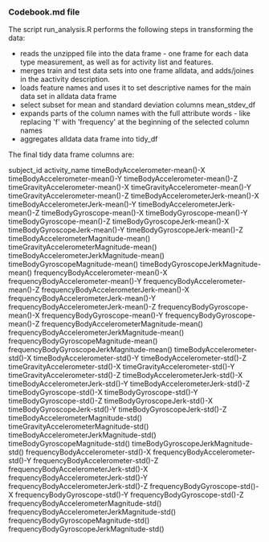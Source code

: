 ### Codebook.md file


The script run_analysis.R performs the following steps in transforming the data:

- reads the unzipped file into the data frame - one frame for each data type measurement, as well as for activity list and features. 
- merges train and test data sets into one frame alldata, and adds/joines in the aactivity description.
- loads feature names and uses it to set descriptive names for the main data set in alldata data frame
- select subset for mean and standard deviation columns mean_stdev_df 
- expands parts of the column names with the full attribute words - like replacing 'f' with 'frequency' at the beginning of the selected column names
- aggregates alldata data frame into tidy_df  

The final tidy data frame columns are:

subject_id
activity_name
timeBodyAccelerometer-mean()-X
timeBodyAccelerometer-mean()-Y
timeBodyAccelerometer-mean()-Z
timeGravityAccelerometer-mean()-X
timeGravityAccelerometer-mean()-Y
timeGravityAccelerometer-mean()-Z
timeBodyAccelerometerJerk-mean()-X
timeBodyAccelerometerJerk-mean()-Y
timeBodyAccelerometerJerk-mean()-Z
timeBodyGyroscope-mean()-X
timeBodyGyroscope-mean()-Y
timeBodyGyroscope-mean()-Z
timeBodyGyroscopeJerk-mean()-X
timeBodyGyroscopeJerk-mean()-Y
timeBodyGyroscopeJerk-mean()-Z
timeBodyAccelerometerMagnitude-mean()
timeGravityAccelerometerMagnitude-mean()
timeBodyAccelerometerJerkMagnitude-mean()
timeBodyGyroscopeMagnitude-mean()
timeBodyGyroscopeJerkMagnitude-mean()
frequencyBodyAccelerometer-mean()-X
frequencyBodyAccelerometer-mean()-Y
frequencyBodyAccelerometer-mean()-Z
frequencyBodyAccelerometerJerk-mean()-X
frequencyBodyAccelerometerJerk-mean()-Y
frequencyBodyAccelerometerJerk-mean()-Z
frequencyBodyGyroscope-mean()-X
frequencyBodyGyroscope-mean()-Y
frequencyBodyGyroscope-mean()-Z
frequencyBodyAccelerometerMagnitude-mean()
frequencyBodyAccelerometerJerkMagnitude-mean()
frequencyBodyGyroscopeMagnitude-mean()
frequencyBodyGyroscopeJerkMagnitude-mean()
timeBodyAccelerometer-std()-X
timeBodyAccelerometer-std()-Y
timeBodyAccelerometer-std()-Z
timeGravityAccelerometer-std()-X
timeGravityAccelerometer-std()-Y
timeGravityAccelerometer-std()-Z
timeBodyAccelerometerJerk-std()-X
timeBodyAccelerometerJerk-std()-Y
timeBodyAccelerometerJerk-std()-Z
timeBodyGyroscope-std()-X
timeBodyGyroscope-std()-Y
timeBodyGyroscope-std()-Z
timeBodyGyroscopeJerk-std()-X
timeBodyGyroscopeJerk-std()-Y
timeBodyGyroscopeJerk-std()-Z
timeBodyAccelerometerMagnitude-std()
timeGravityAccelerometerMagnitude-std()
timeBodyAccelerometerJerkMagnitude-std()
timeBodyGyroscopeMagnitude-std()
timeBodyGyroscopeJerkMagnitude-std()
frequencyBodyAccelerometer-std()-X
frequencyBodyAccelerometer-std()-Y
frequencyBodyAccelerometer-std()-Z
frequencyBodyAccelerometerJerk-std()-X
frequencyBodyAccelerometerJerk-std()-Y
frequencyBodyAccelerometerJerk-std()-Z
frequencyBodyGyroscope-std()-X
frequencyBodyGyroscope-std()-Y
frequencyBodyGyroscope-std()-Z
frequencyBodyAccelerometerMagnitude-std()
frequencyBodyAccelerometerJerkMagnitude-std()
frequencyBodyGyroscopeMagnitude-std()
frequencyBodyGyroscopeJerkMagnitude-std()



